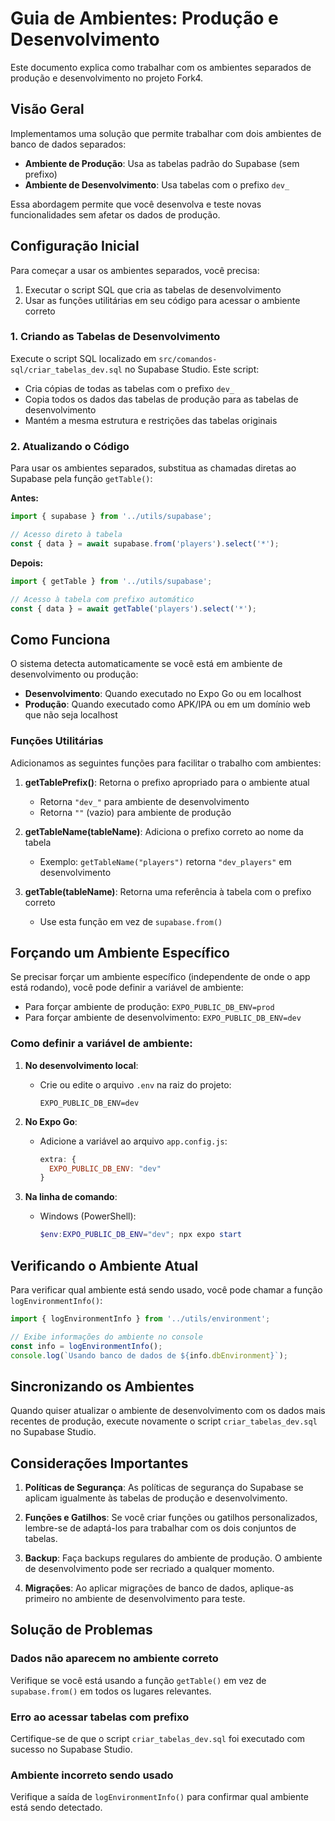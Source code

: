 # Guia de Ambientes: Produção e Desenvolvimento

Este documento explica como trabalhar com os ambientes separados de produção e desenvolvimento no projeto Fork4.

## Visão Geral

Implementamos uma solução que permite trabalhar com dois ambientes de banco de dados separados:

- **Ambiente de Produção**: Usa as tabelas padrão do Supabase (sem prefixo)
- **Ambiente de Desenvolvimento**: Usa tabelas com o prefixo `dev_`

Essa abordagem permite que você desenvolva e teste novas funcionalidades sem afetar os dados de produção.

## Configuração Inicial

Para começar a usar os ambientes separados, você precisa:

1. Executar o script SQL que cria as tabelas de desenvolvimento
2. Usar as funções utilitárias em seu código para acessar o ambiente correto

### 1. Criando as Tabelas de Desenvolvimento

Execute o script SQL localizado em `src/comandos-sql/criar_tabelas_dev.sql` no Supabase Studio. Este script:

- Cria cópias de todas as tabelas com o prefixo `dev_`
- Copia todos os dados das tabelas de produção para as tabelas de desenvolvimento
- Mantém a mesma estrutura e restrições das tabelas originais

### 2. Atualizando o Código

Para usar os ambientes separados, substitua as chamadas diretas ao Supabase pela função `getTable()`:

**Antes:**
```typescript
import { supabase } from '../utils/supabase';

// Acesso direto à tabela
const { data } = await supabase.from('players').select('*');
```

**Depois:**
```typescript
import { getTable } from '../utils/supabase';

// Acesso à tabela com prefixo automático
const { data } = await getTable('players').select('*');
```

## Como Funciona

O sistema detecta automaticamente se você está em ambiente de desenvolvimento ou produção:

- **Desenvolvimento**: Quando executado no Expo Go ou em localhost
- **Produção**: Quando executado como APK/IPA ou em um domínio web que não seja localhost

### Funções Utilitárias

Adicionamos as seguintes funções para facilitar o trabalho com ambientes:

1. **getTablePrefix()**: Retorna o prefixo apropriado para o ambiente atual
   - Retorna `"dev_"` para ambiente de desenvolvimento
   - Retorna `""` (vazio) para ambiente de produção

2. **getTableName(tableName)**: Adiciona o prefixo correto ao nome da tabela
   - Exemplo: `getTableName("players")` retorna `"dev_players"` em desenvolvimento

3. **getTable(tableName)**: Retorna uma referência à tabela com o prefixo correto
   - Use esta função em vez de `supabase.from()`

## Forçando um Ambiente Específico

Se precisar forçar um ambiente específico (independente de onde o app está rodando), você pode definir a variável de ambiente:

- Para forçar ambiente de produção: `EXPO_PUBLIC_DB_ENV=prod`
- Para forçar ambiente de desenvolvimento: `EXPO_PUBLIC_DB_ENV=dev`

### Como definir a variável de ambiente:

1. **No desenvolvimento local**:
   - Crie ou edite o arquivo `.env` na raiz do projeto:
     ```
     EXPO_PUBLIC_DB_ENV=dev
     ```

2. **No Expo Go**:
   - Adicione a variável ao arquivo `app.config.js`:
     ```javascript
     extra: {
       EXPO_PUBLIC_DB_ENV: "dev"
     }
     ```

3. **Na linha de comando**:
   - Windows (PowerShell):
     ```powershell
     $env:EXPO_PUBLIC_DB_ENV="dev"; npx expo start
     ```

## Verificando o Ambiente Atual

Para verificar qual ambiente está sendo usado, você pode chamar a função `logEnvironmentInfo()`:

```typescript
import { logEnvironmentInfo } from '../utils/environment';

// Exibe informações do ambiente no console
const info = logEnvironmentInfo();
console.log(`Usando banco de dados de ${info.dbEnvironment}`);
```

## Sincronizando os Ambientes

Quando quiser atualizar o ambiente de desenvolvimento com os dados mais recentes de produção, execute novamente o script `criar_tabelas_dev.sql` no Supabase Studio.

## Considerações Importantes

1. **Políticas de Segurança**: As políticas de segurança do Supabase se aplicam igualmente às tabelas de produção e desenvolvimento.

2. **Funções e Gatilhos**: Se você criar funções ou gatilhos personalizados, lembre-se de adaptá-los para trabalhar com os dois conjuntos de tabelas.

3. **Backup**: Faça backups regulares do ambiente de produção. O ambiente de desenvolvimento pode ser recriado a qualquer momento.

4. **Migrações**: Ao aplicar migrações de banco de dados, aplique-as primeiro no ambiente de desenvolvimento para teste.

## Solução de Problemas

### Dados não aparecem no ambiente correto

Verifique se você está usando a função `getTable()` em vez de `supabase.from()` em todos os lugares relevantes.

### Erro ao acessar tabelas com prefixo

Certifique-se de que o script `criar_tabelas_dev.sql` foi executado com sucesso no Supabase Studio.

### Ambiente incorreto sendo usado

Verifique a saída de `logEnvironmentInfo()` para confirmar qual ambiente está sendo detectado.
